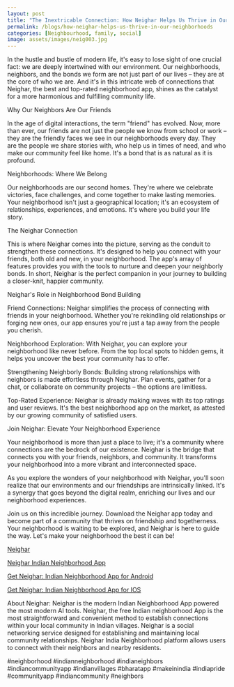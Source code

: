 ```yaml
---
layout: post
title: "The Inextricable Connection: How Neighar Helps Us Thrive in Our Neighborhoods"
permalink: /blogs/how-neighar-helps-us-thrive-in-our-neighborhoods
categories: [Neighbourhood, family, social]
image: assets/images/neig003.jpg
---
```


  
In the hustle and bustle of modern life, it's easy to lose sight of one crucial fact: we are deeply intertwined with our environment. Our neighborhoods, neighbors, and the bonds we form are not just part of our lives – they are at the core of who we are. And it's in this intricate web of connections that Neighar, the best and top-rated neighborhood app, shines as the catalyst for a more harmonious and fulfilling community life.

Why Our Neighbors Are Our Friends

In the age of digital interactions, the term "friend" has evolved. Now, more than ever, our friends are not just the people we know from school or work – they are the friendly faces we see in our neighborhoods every day. They are the people we share stories with, who help us in times of need, and who make our community feel like home. It's a bond that is as natural as it is profound.

Neighborhoods: Where We Belong

Our neighborhoods are our second homes. They're where we celebrate victories, face challenges, and come together to make lasting memories. Your neighborhood isn't just a geographical location; it's an ecosystem of relationships, experiences, and emotions. It's where you build your life story.

The Neighar Connection

This is where Neighar comes into the picture, serving as the conduit to strengthen these connections. It's designed to help you connect with your friends, both old and new, in your neighborhood. The app's array of features provides you with the tools to nurture and deepen your neighborly bonds. In short, Neighar is the perfect companion in your journey to building a closer-knit, happier community.

Neighar's Role in Neighborhood Bond Building

Friend Connections: Neighar simplifies the process of connecting with friends in your neighborhood. Whether you're rekindling old relationships or forging new ones, our app ensures you're just a tap away from the people you cherish.

Neighborhood Exploration: With Neighar, you can explore your neighborhood like never before. From the top local spots to hidden gems, it helps you uncover the best your community has to offer.

Strengthening Neighborly Bonds: Building strong relationships with neighbors is made effortless through Neighar. Plan events, gather for a chat, or collaborate on community projects – the options are limitless.

Top-Rated Experience: Neighar is already making waves with its top ratings and user reviews. It's the best neighborhood app on the market, as attested by our growing community of satisfied users.

Join Neighar: Elevate Your Neighborhood Experience

Your neighborhood is more than just a place to live; it's a community where connections are the bedrock of our existence. Neighar is the bridge that connects you with your friends, neighbors, and community. It transforms your neighborhood into a more vibrant and interconnected space.

As you explore the wonders of your neighborhood with Neighar, you'll soon realize that our environments and our friendships are intrinsically linked. It's a synergy that goes beyond the digital realm, enriching our lives and our neighborhood experiences.

Join us on this incredible journey. Download the Neighar app today and become part of a community that thrives on friendship and togetherness. Your neighborhood is waiting to be explored, and Neighar is here to guide the way. Let's make your neighborhood the best it can be!

[Neighar](https://www.neighar.com)

[Neighar Indian Neighborhood App](https://neighar.com/download)

[Get Neighar: Indian Neighborhood App for Android](https://play.google.com/store/apps/details?id=com.neighar.app)

[Get Neighar: Indian Neighborhood App for IOS](https://apps.apple.com/us/app/neighar-india-neighborhood-app/id6471035218)

About Neighar:
Neighar is the modern Indian Neighborhood App powered the most modern AI tools. Neighar, the free Indian neighborhood App is the most straightforward and convenient method to establish connections within your local community in Indian villages. Neighar is a social networking service designed for establishing and maintaining local community relationships. Neighar India Neighborhood platform allows users to connect with their neighbors and nearby residents.

#neighborhood #indianneighborhood #indianeighbors #indiancommunityapp #indianvillages #bharatapp #makeinindia #indiapride #communityapp #indiancommunity #neighbors